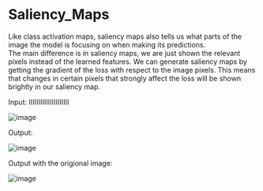 # Saliency_Maps
Like class activation maps, saliency maps also tells us what parts of the image the model is focusing on when making its predictions.  
The main difference is in saliency maps, we are just shown the relevant pixels instead of the learned features.
We can generate saliency maps by getting the gradient of the loss with respect to the image pixels. 
This means that changes in certain pixels that strongly affect the loss will be shown brightly in our saliency map.

Input: ااااااااااااااااااااا

![image](https://user-images.githubusercontent.com/64538407/112746145-cdd3e280-8fb5-11eb-9678-8745f2ea32d3.png)


Output:

![image](https://user-images.githubusercontent.com/64538407/112746152-d7f5e100-8fb5-11eb-8e65-f7dcf4721747.png)

Output with the origional image:

![image](https://user-images.githubusercontent.com/64538407/112746163-e5ab6680-8fb5-11eb-8aff-5d1ab8338732.png)
